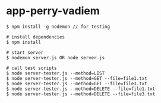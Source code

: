 # app-perry-vadiem

	$ npm install -g nodemon // for testing

	# install dependencies
	$ npm install

	# start server
	$ nodemon server.js OR node server.js
	
	# call test scripts
	$ node server-tester.js --method=LIST
	$ node server-tester.js --method=GET --file=file1.txt
	$ node server-tester.js --method=GET --file=file3.txt
	$ node server-tester.js --method=DELETE --file=file1.txt
	$ node server-tester.js --method=DELETE --file=file3.txt
